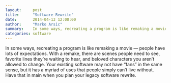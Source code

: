 ```yaml
---
layout:     post
title:      "Software Rewrite"
date:       2014-04-13 12:00:00
author:     "Marko Arsic"
summary:    In some ways, recreating a program is like remaking a movie — people have lots of expectations.
categories: software
---
```


In some ways, recreating a program is like remaking a movie — people have lots of expectations. With a remake, there are scenes people need to see, favorite lines they’re waiting to hear, and beloved characters you aren’t allowed to change. Your existing software may not have “fans” in the same sense, but it has a myriad of uses that people simply can’t live without. Have that in main when you plan your legacy software rewrite.